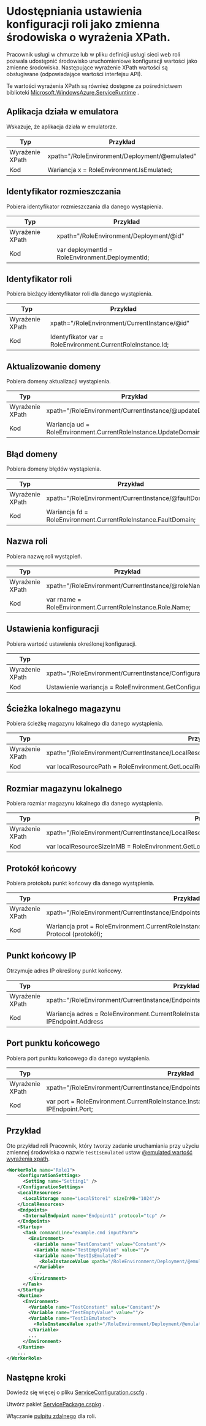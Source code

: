 <properties 
pageTitle="Arkusz podpowiedzi zawierający XPath konfiguracji roli usługi cloud | Microsoft Azure" 
description="Różne ustawienia XPath umożliwia w konfiguracji roli usługi cloud uwidaczniają ustawienia jako zmienna środowiska." 
services="cloud-services" 
documentationCenter="" 
authors="Thraka" 
manager="timlt" 
editor=""/>
<tags 
ms.service="cloud-services" 
ms.workload="tbd" 
ms.tgt_pltfrm="na" 
ms.devlang="na" 
ms.topic="article" 
ms.date="08/10/2016" 
ms.author="adegeo"/>

# <a name="expose-role-configuration-settings-as-an-environment-variable-with-xpath"></a>Udostępniania ustawienia konfiguracji roli jako zmienna środowiska o wyrażenia XPath.

Pracownik usługi w chmurze lub w pliku definicji usługi sieci web roli pozwala udostępnić środowisko uruchomieniowe konfiguracji wartości jako zmienne środowiska. Następujące wyrażenie XPath wartości są obsługiwane (odpowiadające wartości interfejsu API).

Te wartości wyrażenia XPath są również dostępne za pośrednictwem biblioteki [Microsoft.WindowsAzure.ServiceRuntime](https://msdn.microsoft.com/library/microsoft.windowsazure.serviceruntime.roleenvironment.aspx) . 

## <a name="app-running-in-emulator"></a>Aplikacja działa w emulatora

Wskazuje, że aplikacja działa w emulatorze.

| Typ  | Przykład |
| ----- | ------- |
| Wyrażenie XPath | xpath="/RoleEnvironment/Deployment/@emulated" |
| Kod  | Wariancja x = RoleEnvironment.IsEmulated; |


## <a name="deployment-id"></a>Identyfikator rozmieszczania

Pobiera identyfikator rozmieszczania dla danego wystąpienia.

| Typ  | Przykład |
| ----- | ------- |
| Wyrażenie XPath | xpath="/RoleEnvironment/Deployment/@id" |
| Kod  | var deploymentId = RoleEnvironment.DeploymentId; |


## <a name="role-id"></a>Identyfikator roli 

Pobiera bieżący identyfikator roli dla danego wystąpienia.

| Typ  | Przykład |
| ----- | ------- |
| Wyrażenie XPath | xpath="/RoleEnvironment/CurrentInstance/@id" |
| Kod  | Identyfikator var = RoleEnvironment.CurrentRoleInstance.Id; |


## <a name="update-domain"></a>Aktualizowanie domeny

Pobiera domeny aktualizacji wystąpienia.

| Typ  | Przykład |
| ----- | ------- |
| Wyrażenie XPath | xpath="/RoleEnvironment/CurrentInstance/@updateDomain" |
| Kod  | Wariancja ud = RoleEnvironment.CurrentRoleInstance.UpdateDomain; |


## <a name="fault-domain"></a>Błąd domeny

Pobiera domeny błędów wystąpienia.

| Typ  | Przykład |
| ----- | ------- |
| Wyrażenie XPath | xpath="/RoleEnvironment/CurrentInstance/@faultDomain" |
| Kod  | Wariancja fd = RoleEnvironment.CurrentRoleInstance.FaultDomain; |


## <a name="role-name"></a>Nazwa roli

Pobiera nazwę roli wystąpień.

| Typ  | Przykład |
| ----- | ------- |
| Wyrażenie XPath | xpath="/RoleEnvironment/CurrentInstance/@roleName" |
| Kod  | var rname = RoleEnvironment.CurrentRoleInstance.Role.Name;  |


## <a name="config-setting"></a>Ustawienia konfiguracji

Pobiera wartość ustawienia określonej konfiguracji.

| Typ  | Przykład |
| ----- | ------- |
| Wyrażenie XPath | xpath="/RoleEnvironment/CurrentInstance/ConfigurationSettings/ConfigurationSetting[@name='Setting1']/@value" |
| Kod  | Ustawienie wariancja = RoleEnvironment.GetConfigurationSettingValue("Setting1"); |
 
## <a name="local-storage-path"></a>Ścieżka lokalnego magazynu

Pobiera ścieżkę magazynu lokalnego dla danego wystąpienia.

| Typ  | Przykład |
| ----- | ------- |
| Wyrażenie XPath | xpath="/RoleEnvironment/CurrentInstance/LocalResources/LocalResource[@name='LocalStore1']/@path" |
| Kod  | var localResourcePath = RoleEnvironment.GetLocalResource("LocalStore1"). RootPath; |


## <a name="local-storage-size"></a>Rozmiar magazynu lokalnego

Pobiera rozmiar magazynu lokalnego dla danego wystąpienia.

| Typ  | Przykład |
| ----- | ------- |
| Wyrażenie XPath | xpath="/RoleEnvironment/CurrentInstance/LocalResources/LocalResource[@name='LocalStore1']/@sizeInMB" |
| Kod  | var localResourceSizeInMB = RoleEnvironment.GetLocalResource("LocalStore1"). MaximumSizeInMegabytes; |

## <a name="endpoint-protocol"></a>Protokół końcowy 

Pobiera protokołu punkt końcowy dla danego wystąpienia.

| Typ  | Przykład |
| ----- | ------- |
| Wyrażenie XPath | xpath="/RoleEnvironment/CurrentInstance/Endpoints/Endpoint[@name='Endpoint1']/@protocol" |
| Kod  | Wariancja prot = RoleEnvironment.CurrentRoleInstance.InstanceEndpoints["Endpoint1"]. Protocol (protokół); |

## <a name="endpoint-ip"></a>Punkt końcowy IP

Otrzymuje adres IP określony punkt końcowy.

| Typ | Przykład |
| ----- | ---- |
| Wyrażenie XPath | xpath="/RoleEnvironment/CurrentInstance/Endpoints/Endpoint[@name='Endpoint1']/@address" |
| Kod  | Wariancja adres = RoleEnvironment.CurrentRoleInstance.InstanceEndpoints["Endpoint1"]. IPEndpoint.Address |

## <a name="endpoint-port"></a>Port punktu końcowego 

Pobiera port punktu końcowego dla danego wystąpienia.

| Typ  | Przykład |
| ----- | ------- |
| Wyrażenie XPath | xpath="/RoleEnvironment/CurrentInstance/Endpoints/Endpoint[@name='Endpoint1']/@port" |
| Kod  | var port = RoleEnvironment.CurrentRoleInstance.InstanceEndpoints["Endpoint1"]. IPEndpoint.Port; |





## <a name="example"></a>Przykład

Oto przykład roli Pracownik, który tworzy zadanie uruchamiania przy użyciu zmiennej środowiska o nazwie `TestIsEmulated` ustaw [ @emulated wartość wyrażenia xpath](#app-running-in-emulator). 

```xml
<WorkerRole name="Role1">
    <ConfigurationSettings>
      <Setting name="Setting1" />
    </ConfigurationSettings>
    <LocalResources>
      <LocalStorage name="LocalStore1" sizeInMB="1024"/>
    </LocalResources>
    <Endpoints>
      <InternalEndpoint name="Endpoint1" protocol="tcp" />
    </Endpoints>
    <Startup>
      <Task commandLine="example.cmd inputParm">
        <Environment>
          <Variable name="TestConstant" value="Constant"/>
          <Variable name="TestEmptyValue" value=""/>
          <Variable name="TestIsEmulated">
            <RoleInstanceValue xpath="/RoleEnvironment/Deployment/@emulated"/>
          </Variable>
          ...
        </Environment>
      </Task>
    </Startup>
    <Runtime>
      <Environment>
        <Variable name="TestConstant" value="Constant"/>
        <Variable name="TestEmptyValue" value=""/>
        <Variable name="TestIsEmulated">
          <RoleInstanceValue xpath="/RoleEnvironment/Deployment/@emulated"/>
        </Variable>
        ...
      </Environment>
    </Runtime>
    ...
</WorkerRole>
```

## <a name="next-steps"></a>Następne kroki

Dowiedz się więcej o pliku [ServiceConfiguration.cscfg](cloud-services-model-and-package.md#serviceconfigurationcscfg) .

Utwórz pakiet [ServicePackage.cspkg](cloud-services-model-and-package.md#servicepackagecspkg) .

Włączanie [pulpitu zdalnego](cloud-services-role-enable-remote-desktop.md) dla roli.
